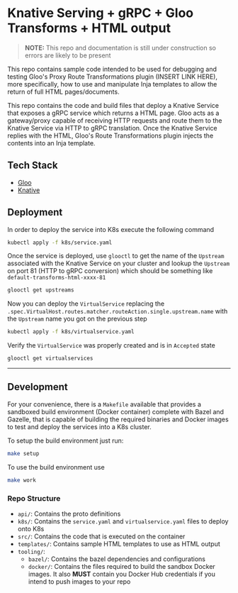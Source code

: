 # Knative Serving + gRPC + Gloo Transforms + HTML output

> **NOTE:** This repo and documentation is still under construction so errors are likely to be present

This repo contains sample code intended to be used for debugging and testing Gloo's Proxy Route Transformations plugin (INSERT LINK HERE), more specifically, how to use and manipulate Inja templates to allow the return of full HTML pages/documents.

This repo contains the code and build files that deploy a Knative Service that exposes a gRPC service which returns a HTML page.
Gloo acts as a gateway/proxy capable of receiving HTTP requests and route them to the Knative Service via HTTP to gRPC translation.
Once the Knative Service replies with the HTML, Gloo's Route Transformations plugin injects the contents into an Inja template.

## Tech Stack

- [Gloo][1]
- [Knative][2]

## Deployment

In order to deploy the service into K8s execute the following command

<!-- TODO -->
```bash
kubectl apply -f k8s/service.yaml
```

Once the service is deployed, use `glooctl` to get the name of the `Upstream` associated with the Knative Service on your cluster and lookup the `Upstream` on port 81 (HTTP to gRPC conversion) which should be something like `default-transforms-html-xxxx-81`

```bash
glooctl get upstreams
```

Now you can deploy the `VirtualService` replacing the `.spec.VirtualHost.routes.matcher.routeAction.single.upstream.name` with the `Upstream` name you got on the previous step

```bash
kubectl apply -f k8s/virtualservice.yaml
```

Verify the `VirtualService` was properly created and is in `Accepted` state

```bash
glooctl get virtualservices
```

---

## Development

For your convenience, there is a `Makefile` available that provides a sandboxed build environment (Docker container) complete with Bazel and Gazelle, that is capable of building the required binaries and Docker images to test and deploy the services into a K8s cluster.

To setup the build environment just run:

```bash
make setup
```

To use the build environment use

```bash
make work
```

### Repo Structure

- `api/`: Contains the proto definitions
- `k8s/`: Contains the `service.yaml` and `virtualservice.yaml` files to deploy onto K8s
- `src/`: Contains the code that is executed on the container
- `templates/`: Contains sample HTML templates to use as HTML output
- `tooling/`:
  - `bazel/`: Contains the bazel dependencies and configurations
  - `docker/`: Contains the files required to build the sandbox Docker images. It also **MUST** contain you Docker Hub credentials if you intend to push images to your repo



[1]: https://www.solo.io/glooe
[2]: https://knative.dev
